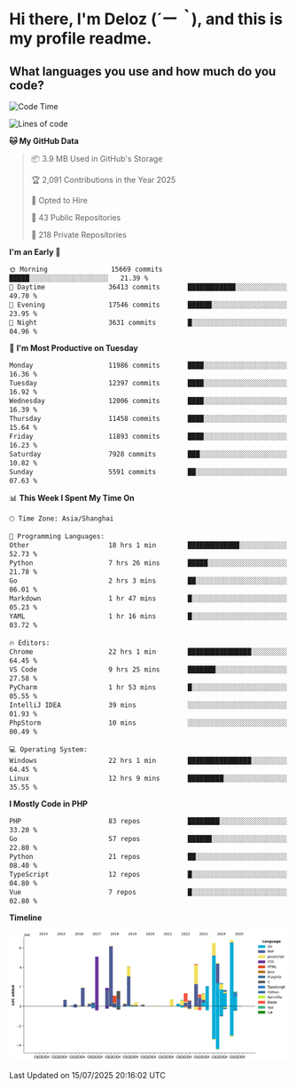 # **Hi there, I'm Deloz (*´ー｀*), and this is my profile readme.**

## **What languages you use and how much do you code?**

<!--START_SECTION:waka-->
![Code Time](http://img.shields.io/badge/Code%20Time-6%2C893%20hrs%207%20mins-blue)

![Lines of code](https://img.shields.io/badge/From%20Hello%20World%20I%27ve%20Written-60.0%20million%20lines%20of%20code-blue)

**🐱 My GitHub Data** 

> 📦 3.9 MB Used in GitHub's Storage 
 > 
> 🏆 2,091 Contributions in the Year 2025
 > 
> 💼 Opted to Hire
 > 
> 📜 43 Public Repositories 
 > 
> 🔑 218 Private Repositories 
 > 
**I'm an Early 🐤** 

```text
🌞 Morning                15669 commits       █████░░░░░░░░░░░░░░░░░░░░   21.39 % 
🌆 Daytime                36413 commits       ████████████░░░░░░░░░░░░░   49.70 % 
🌃 Evening                17546 commits       ██████░░░░░░░░░░░░░░░░░░░   23.95 % 
🌙 Night                  3631 commits        █░░░░░░░░░░░░░░░░░░░░░░░░   04.96 % 
```
📅 **I'm Most Productive on Tuesday** 

```text
Monday                   11986 commits       ████░░░░░░░░░░░░░░░░░░░░░   16.36 % 
Tuesday                  12397 commits       ████░░░░░░░░░░░░░░░░░░░░░   16.92 % 
Wednesday                12006 commits       ████░░░░░░░░░░░░░░░░░░░░░   16.39 % 
Thursday                 11458 commits       ████░░░░░░░░░░░░░░░░░░░░░   15.64 % 
Friday                   11893 commits       ████░░░░░░░░░░░░░░░░░░░░░   16.23 % 
Saturday                 7928 commits        ███░░░░░░░░░░░░░░░░░░░░░░   10.82 % 
Sunday                   5591 commits        ██░░░░░░░░░░░░░░░░░░░░░░░   07.63 % 
```


📊 **This Week I Spent My Time On** 

```text
🕑︎ Time Zone: Asia/Shanghai

💬 Programming Languages: 
Other                    18 hrs 1 min        █████████████░░░░░░░░░░░░   52.73 % 
Python                   7 hrs 26 mins       █████░░░░░░░░░░░░░░░░░░░░   21.78 % 
Go                       2 hrs 3 mins        ██░░░░░░░░░░░░░░░░░░░░░░░   06.01 % 
Markdown                 1 hr 47 mins        █░░░░░░░░░░░░░░░░░░░░░░░░   05.23 % 
YAML                     1 hr 16 mins        █░░░░░░░░░░░░░░░░░░░░░░░░   03.72 % 

🔥 Editors: 
Chrome                   22 hrs 1 min        ████████████████░░░░░░░░░   64.45 % 
VS Code                  9 hrs 25 mins       ███████░░░░░░░░░░░░░░░░░░   27.58 % 
PyCharm                  1 hr 53 mins        █░░░░░░░░░░░░░░░░░░░░░░░░   05.55 % 
IntelliJ IDEA            39 mins             ░░░░░░░░░░░░░░░░░░░░░░░░░   01.93 % 
PhpStorm                 10 mins             ░░░░░░░░░░░░░░░░░░░░░░░░░   00.49 % 

💻 Operating System: 
Windows                  22 hrs 1 min        ████████████████░░░░░░░░░   64.45 % 
Linux                    12 hrs 9 mins       █████████░░░░░░░░░░░░░░░░   35.55 % 
```

**I Mostly Code in PHP** 

```text
PHP                      83 repos            ████████░░░░░░░░░░░░░░░░░   33.20 % 
Go                       57 repos            ██████░░░░░░░░░░░░░░░░░░░   22.80 % 
Python                   21 repos            ██░░░░░░░░░░░░░░░░░░░░░░░   08.40 % 
TypeScript               12 repos            █░░░░░░░░░░░░░░░░░░░░░░░░   04.80 % 
Vue                      7 repos             █░░░░░░░░░░░░░░░░░░░░░░░░   02.80 % 
```



**Timeline**

![Lines of Code chart](https://raw.githubusercontent.com/deloz/deloz/main/assets/bar_graph.png)


 Last Updated on 15/07/2025 20:16:02 UTC
<!--END_SECTION:waka-->
